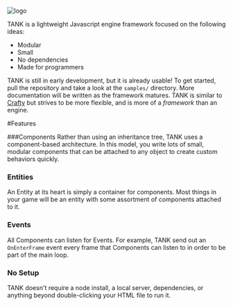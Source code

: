 ![logo](http://i.imgur.com/fktNU1A.png)

TANK is a lightweight Javascript engine framework focused on the following ideas:

- Modular
- Small
- No dependencies
- Made for programmers

TANK is still in early development, but it is already usable! To get started, pull the repository and take a look at the `samples/` directory. More documentation will be written as the framework matures. TANK is similar to [Crafty](http://craftyjs.com/) but strives to be more flexible, and is more of a *framework* than an engine.

#Features

###Components
Rather than using an inheritance tree, TANK uses a component-based architecture. In this model, you write lots of small, modular components that can be attached to any object to create custom behaviors quickly.

### Entities
An Entity at its heart is simply a container for components. Most things in your game will be an entity with some assortment of components attached to it.

### Events
All Components can listen for Events. For example, TANK send out an `OnEnterFrame` event every frame that Components can listen to in order to be part of the main loop.

### No Setup
TANK doesn't require a node install, a local server, dependencies, or anything beyond double-clicking your HTML file to run it.


